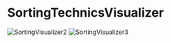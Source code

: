 # SortingTechnicsVisualizer
![SortingVisualizer2](https://user-images.githubusercontent.com/61754456/150706544-5b1f6b17-c524-4b93-9949-bb245d9676e5.JPG)
![SortingVisualizer3](https://user-images.githubusercontent.com/61754456/150706554-3d61f0e4-803b-421c-8dd9-dd7d27053658.JPG)
